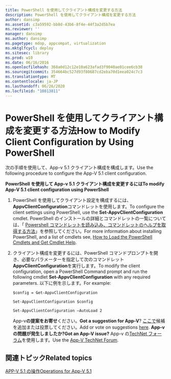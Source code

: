 ```yaml
---
title: PowerShell を使用してクライアント構成を変更する方法
description: PowerShell を使用してクライアント構成を変更する方法
author: dansimp
ms.assetid: c3a59592-bb0d-43b6-8f4e-44f3a2d5b7ea
ms.reviewer: ''
manager: dansimp
ms.author: dansimp
ms.pagetype: mdop, appcompat, virtualization
ms.mktglfcycl: deploy
ms.sitesec: library
ms.prod: w10
ms.date: 06/16/2016
ms.openlocfilehash: 368a0d12c12e10a623afad3f9040ae01cee6cb38
ms.sourcegitcommit: 354664bc527d93f80687cd2eba70d1eea024c7c3
ms.translationtype: MT
ms.contentlocale: ja-JP
ms.lasthandoff: 06/26/2020
ms.locfileid: "10813811"
---
```

# <span data-ttu-id="70d7b-103">PowerShell を使用してクライアント構成を変更する方法</span><span class="sxs-lookup"><span data-stu-id="70d7b-103">How to Modify Client Configuration by Using PowerShell</span></span>


<span data-ttu-id="70d7b-104">次の手順を使用して、App-v 5.1 クライアント構成を構成します。</span><span class="sxs-lookup"><span data-stu-id="70d7b-104">Use the following procedure to configure the App-V 5.1 client configuration.</span></span>

**<span data-ttu-id="70d7b-105">PowerShell を使用して App-v 5.1 クライアント構成を変更するには</span><span class="sxs-lookup"><span data-stu-id="70d7b-105">To modify App-V 5.1 client configuration using PowerShell</span></span>**

1.  <span data-ttu-id="70d7b-106">PowerShell を使用してクライアント設定を構成するには、 **AppvClientConfiguration**コマンドレットを使用します。</span><span class="sxs-lookup"><span data-stu-id="70d7b-106">To configure the client settings using PowerShell, use the **Set-AppvClientConfiguration** cmdlet.</span></span> <span data-ttu-id="70d7b-107">PowerShell のインストールの詳細とコマンドレットの一覧については、「 [Powershell コマンドレットを読み込み、コマンドレットのヘルプを取得する方法](how-to-load-the-powershell-cmdlets-and-get-cmdlet-help-51.md)」を参照してください。</span><span class="sxs-lookup"><span data-stu-id="70d7b-107">For more information about installing PowerShell, and a list of cmdlets see, [How to Load the PowerShell Cmdlets and Get Cmdlet Help](how-to-load-the-powershell-cmdlets-and-get-cmdlet-help-51.md).</span></span>

2.  <span data-ttu-id="70d7b-108">クライアント構成を変更するには、PowerShell コマンドプロンプトを開き、必要なパラメーターを指定して次のコマンドレット**AppvClientConfiguration**を実行します。</span><span class="sxs-lookup"><span data-stu-id="70d7b-108">To modify the client configuration, open a PowerShell Command prompt and run the following cmdlet **Set-AppvClientConfiguration** with any required parameters.</span></span> <span data-ttu-id="70d7b-109">以下に例を示します。</span><span class="sxs-lookup"><span data-stu-id="70d7b-109">For example:</span></span>

    `$config = Get-AppvClientConfiguration`

    `Set-AppvClientConfiguration $config`

    `Set-AppvClientConfiguration –AutoLoad 2`

    <span data-ttu-id="70d7b-110">App-v**の提案をお寄せ**ください。</span><span class="sxs-lookup"><span data-stu-id="70d7b-110">**Got a suggestion for App-V**?</span></span> <span data-ttu-id="70d7b-111">[ここで](http://appv.uservoice.com/forums/280448-microsoft-application-virtualization)候補を追加または投票してください。</span><span class="sxs-lookup"><span data-stu-id="70d7b-111">Add or vote on suggestions [here](http://appv.uservoice.com/forums/280448-microsoft-application-virtualization).</span></span> **<span data-ttu-id="70d7b-112">App-v の問題が発生しましたか?</span><span class="sxs-lookup"><span data-stu-id="70d7b-112">Got an App-V issue?</span></span>** <span data-ttu-id="70d7b-113">App-v の[TechNet フォーラム](https://social.technet.microsoft.com/Forums/home?forum=mdopappv)を使用します。</span><span class="sxs-lookup"><span data-stu-id="70d7b-113">Use the [App-V TechNet Forum](https://social.technet.microsoft.com/Forums/home?forum=mdopappv).</span></span>

## <span data-ttu-id="70d7b-114">関連トピック</span><span class="sxs-lookup"><span data-stu-id="70d7b-114">Related topics</span></span>


[<span data-ttu-id="70d7b-115">APP-V 5.1 の操作</span><span class="sxs-lookup"><span data-stu-id="70d7b-115">Operations for App-V 5.1</span></span>](operations-for-app-v-51.md)

 

 





